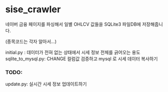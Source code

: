# sise_crawler

네이버 금융 페이지를 파싱해서 일별 OHLCV 값들을 SQLite3 파일DB에 저장해줍니다.

(종목코드는 각자 알아서...)

initial.py : 데이터가 전혀 없는 상태에서 시세 정보 전체를 긁어오는 용도
sqlite_to_mysql.py: CHANGE 컬럼값 검증하고 mysql 로 시세 데이터 복사하기

### TODO:

update.py: 실시간 시세 정보 업데이트하기
